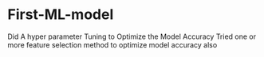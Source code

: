 # First-ML-model
Did A hyper parameter Tuning to Optimize the Model Accuracy
Tried one or more feature selection method to optimize model accuracy also

